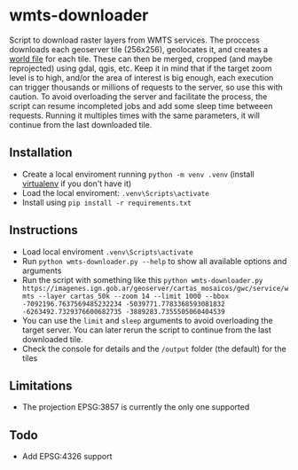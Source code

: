 # wmts-downloader
Script to download raster layers from WMTS services. The proccess downloads each geoserver tile (256x256), geolocates it, and creates a [world file](https://en.wikipedia.org/wiki/World_file) for each tile. These can then be merged, cropped (and maybe reprojected) using gdal, qgis, etc. Keep it in mind that if the target zoom level is to high, and/or the area of interest is big enough, each execution can trigger thousands or millions of requests to the server, so use this with caution. To avoid overloading the server and facilitate the process, the script can resume incompleted jobs and add some sleep time betweeen requests. Running it multiples times with the same parameters, it will continue from the last downloaded tile.

## Installation
- Create a local enviroment running `python -m venv .venv` (install [virtualenv](https://virtualenv.pypa.io/en/latest/) if you don't have it)
- Load the local enviroment: `.venv\Scripts\activate`
- Install using `pip install -r requirements.txt`

## Instructions
- Load local enviroment `.venv\Scripts\activate`
- Run `python wmts-downloader.py --help` to show all available options and arguments
- Run the script with something like this `python wmts-downloader.py https://imagenes.ign.gob.ar/geoserver/cartas_mosaicos/gwc/service/wmts --layer cartas_50k --zoom 14 --limit 1000 --bbox -7092196.7637569485232234 -5039771.7783368593081832 -6263492.7329376600682735 -3889283.7355505060404539`
- You can use the `limit` and `sleep` arguments to avoid overloading the target server. You can later rerun the script to continue from the last downloaded tile.
- Check the console for details and the `/output` folder (the default) for the tiles

## Limitations
- The projection EPSG:3857 is currently the only one supported

## Todo
- Add EPSG:4326 support